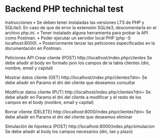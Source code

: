 # Backend PHP technichal test
Instrucciones 
    • Se deben tener instaladas las versiones LTS de PHP y SQLite3. En caso de que de error la extensión SQLite3, descomentarla en el archivo php.ini.
    • Tener instalado alguna herramienta para probar la API como Postman.
    • Poder ejecutar un servidor local PHP (php -S localhost:8000).
    • Posteriormente lanzar las peticiones especificadas en la documentación en Postman.

Peticiones API
Crear cliente (POST)
http://localhost/index.php/clientes
Se debe añadir al body en formato json los campos de la tabla clientes (dni, nombre, email y capital)


Mostrar datos cliente (GET)
http://localhost/index.php/clientes?dni=<DNI del cliente>
Se debe añadir en Params el dni del cliente que deseamos consultar



Modificar datos cliente (PUT)
http://localhost/index.php/clientes?dni=<DNI del cliente>
Se debe añadir en Params el dni del cliente a modificar y el resto de los campos en el body (nombre, email y capital)


Borrar cliente (DELETE)
http://localhost:8000/index.php/clientes?dni=<DNI del cliente>
Se debe añadir en Params el dni del cliente que deseamos eliminar


Simulación de hipoteca (POST)
http://localhost:8000/index.php/simulacion
Se debe añadir al body los campos necesarios (dni, tae y plazo)
